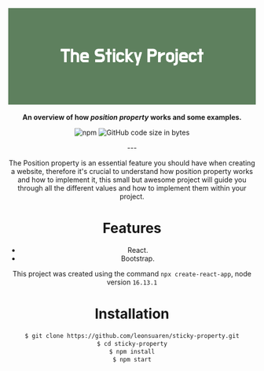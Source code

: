 <div align="center" width="100%">
  <img src='public/The_Sticky_Project.png'>
</div>

<center>

<div style="text-align: center;" markdown="1">

 **An overview of how _position property_ works and some examples.** 


![npm](https://img.shields.io/npm/v/npm)
![GitHub code size in bytes](https://img.shields.io/github/languages/code-size/leonsuaren/sticky-property?color=f)

 </div>

<center>
---

  <p aling='justify' markdown="1"> 
  
  The Position property is an essential feature you should have when creating a website, therefore it's crucial to understand how position property works and how to implement it, this small but awesome project will guide you through all the different values and how to implement them within your project.</p>

# Features
  * React.
  * Bootstrap.

This project was created using the command `npx create-react-app`, node version `16.13.1`

# Installation

```
$ git clone https://github.com/leonsuaren/sticky-property.git
$ cd sticky-property
$ npm install
$ npm start
```

